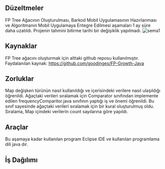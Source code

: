 ## Düzeltmeler

FP Tree Ağacının Oluşturulması, Barkod Mobil Uygulamasının Hazırlanması ve Algoritmanın Mobil Uygulamaya Entegre Edilmesi aşamaları 1 ay süre daha uzatıldı. Projenin tahmini bitirme tarihi bir değişiklik yapılmadı. 
![sema1](https://i.hizliresim.com/V7s5hr.png)

## Kaynaklar
FP Tree ağacını oluşturmak için alttaki github reposu kullanılmıştır.
Faydalanılan kaynak: https://github.com/goodinges/FP-Growth-Java 

## Zorluklar
Map değişken türünün nasıl kullanıldığı ve içerisindeki verilere nasıl ulaşıldığı öğrenildi. Ağaçtaki verileri sıralamak için Comparator sınıfından implemente edilen frequencyComparitor.java sınıfının yaptığı iş ve önemi öğrenildi. Bu sınıf sayesinde ağaçtaki verileri sıralamak için bir kural oluşturulmuş oldu. Sıralama, Map içindeki verilerin count sayılarına göre yapıldı.

## Araçlar
Bu aşamaya kadar kullanılan program Eclipse IDE ve kullanılan programlama dili java dır.

## İş Dağılımı
